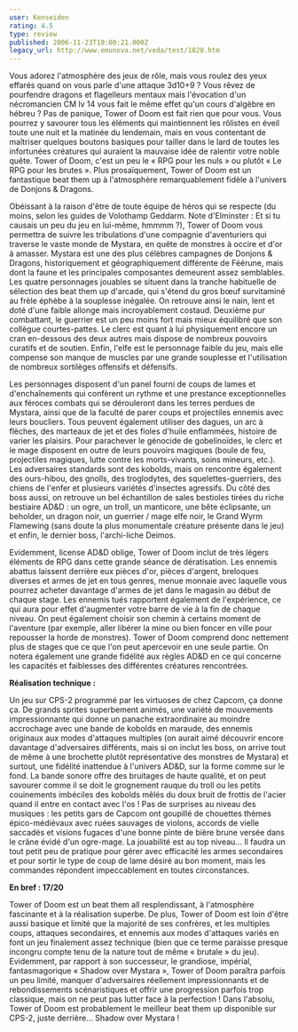 ```yaml
---
user: Kenseiden
rating: 4.5
type: review
published: 2006-11-23T10:00:21.000Z
legacy_url: http://www.emunova.net/veda/test/1820.htm
---
```

Vous adorez l'atmosphère des jeux de rôle, mais vous roulez des yeux effarés quand on vous parle d'une attaque 3d10+9 ? Vous rêvez de pourfendre dragons et flagelleurs mentaux mais l'évocation d'un nécromancien CM lv 14 vous fait le même effet qu'un cours d'algèbre en hébreu ? Pas de panique, Tower of Doom est fait rien que pour vous. Vous pourrez y savourer tous les éléments qui maintiennent les rôlistes en éveil toute une nuit et la matinée du lendemain, mais en vous contentant de maîtriser quelques boutons basiques pour tailler dans le lard de toutes les infortunées créatures qui auraient la mauvaise idée de ralentir votre noble quête. Tower of Doom, c'est un peu le « RPG pour les nuls » ou plutôt « Le RPG pour les brutes ». Plus prosaïquement, Tower of Doom est un fantastique beat them up à l'atmosphère remarquablement fidèle à l'univers de Donjons & Dragons.  

  

Obéissant à la raison d'être de toute équipe de héros qui se respecte (du moins, selon les guides de Volothamp Geddarm. Note d'Elminster : Et si tu causais un peu du jeu en lui-même, hmmmm ?), Tower of Doom vous permettra de suivre les tribulations d'une compagnie d'aventuriers qui traverse le vaste monde de Mystara, en quête de monstres à occire et d'or à amasser. Mystara est une des plus célèbres campagnes de Donjons & Dragons, historiquement et géographiquement différente de Féérune, mais dont la faune et les principales composantes demeurent assez semblables. Les quatre personnages jouables se situent dans la tranche habituelle de sélection des beat them up d'arcade, qui s'étend du gros bœuf survitaminé au frèle éphèbe à la souplesse inégalée. On retrouve ainsi le nain, lent et doté d'une faible allonge mais incroyablement costaud. Deuxième pur combattant, le guerrier est un peu moins fort mais mieux équilibré que son collègue courtes-pattes. Le clerc est quant à lui physiquement encore un cran en-dessous des deux autres mais dispose de nombreux pouvoirs curatifs et de soutien. Enfin, l'elfe est le personnage faible du jeu, mais elle compense son manque de muscles par une grande souplesse et l'utilisation de nombreux sortilèges offensifs et défensifs.  

  

Les personnages disposent d'un panel fourni de coups de lames et d'enchaînements qui confèrent un rythme et une prestance exceptionnelles aux féroces combats qui se dérouleront dans les terres perdues de Mystara, ainsi que de la faculté de parer coups et projectiles ennemis avec leurs boucliers. Tous peuvent également utiliser des dagues, un arc à flèches, des marteaux de jet et des fioles d'huile enflammées, histoire de varier les plaisirs. Pour parachever le génocide de gobelinoïdes, le clerc et le mage disposent en outre de leurs pouvoirs magiques (boule de feu, projectiles magiques, lutte contre les morts-vivants, soins mineurs, etc.). Les adversaires standards sont des kobolds, mais on rencontre également des ours-hibou, des gnolls, des troglodytes, des squelettes-guerriers, des chiens de l'enfer et plusieurs variétés d'insectes agressifs. Du côté des boss aussi, on retrouve un bel échantillon de sales bestioles tirées du riche bestiaire AD&D : un ogre, un troll, un manticore, une bête éclipsante, un beholder, un dragon noir, un guerrier / mage elfe noir, le Grand Wyrm Flamewing (sans doute la plus monumentale créature présente dans le jeu) et enfin, le dernier boss, l'archi-liche Deimos.  

  

Evidemment, license AD&D oblige, Tower of Doom inclut de très légers éléments de RPG dans cette grande séance de dératisation. Les ennemis abattus laissent derrière eux pièces d'or, pièces d'argent, breloques diverses et armes de jet en tous genres, menue monnaie avec laquelle vous pourrez acheter davantage d'armes de jet dans le magasin au début de chaque stage. Les ennemis tués rapportent également de l'expérience, ce qui aura pour effet d'augmenter votre barre de vie à la fin de chaque niveau. On peut également choisir son chemin à certains moment de l'aventure (par exemple, aller libérer la mine ou bien foncer en ville pour repousser la horde de monstres). Tower of Doom comprend donc nettement plus de stages que ce que l'on peut apercevoir en une seule partie. On notera également une grande fidélité aux règles AD&D en ce qui concerne les capacités et faiblesses des différentes créatures rencontrées.  

  

**Réalisation technique :**  

Un jeu sur CPS-2 programmé par les virtuoses de chez Capcom, ça donne ça. De grands sprites superbement animés, une variété de mouvements impressionnante qui donne un panache extraordinaire au moindre accrochage avec une bande de kobolds en maraude, des ennemis originaux aux modes d'attaques multiples (on aurait aimé découvrir encore davantage d'adversaires différents, mais si on inclut les boss, on arrive tout de même à une brochette plutôt représentative des monstres de Mystara) et surtout, une fidélité inattendue à l'univers AD&D, sur la forme comme sur le fond. La bande sonore offre des bruitages de haute qualité, et on peut savourer comme il se doit le grognement rauque du troll ou les petits couinements imbéciles des kobolds mêlés du doux bruit de frottis de l'acier quand il entre en contact avec l'os ! Pas de surprises au niveau des musiques : les petits gars de Capcom ont goupillé de chouettes thèmes épico-médiévaux avec ruées sauvages de violons, accords de vielle saccadés et visions fugaces d'une bonne pinte de bière brune versée dans le crâne évidé d'un ogre-mage. La jouabilité est au top niveau... Il faudra un tout petit peu de pratique pour gérer avec efficacité les armes secondaires et pour sortir le type de coup de lame désiré au bon moment, mais les commandes répondent impeccablement en toutes circonstances.  

  

**En bref : 17/20**  

Tower of Doom est un beat them all resplendissant, à l'atmosphère fascinante et à la réalisation superbe. De plus, Tower of Doom est loin d'être aussi basique et limité que la majorité de ses confrères, et les multiples coups, attaques secondaires, et ennemis aux modes d'attaques variés en font un jeu finalement assez technique (bien que ce terme paraisse presque incongru compte tenu de la nature tout de même « brutale » du jeu). Evidemment, par rapport à son successeur, le grandiose, impérial, fantasmagorique « Shadow over Mystara », Tower of Doom paraîtra parfois un peu limité, manquer d'adversaires réellement impressionnants et de rebondissements scénaristiques et offrir une progression parfois trop classique, mais on ne peut pas lutter face à la perfection ! Dans l'absolu, Tower of Doom est probablement le meilleur beat them up disponible sur CPS-2, juste derrière... Shadow over Mystara !